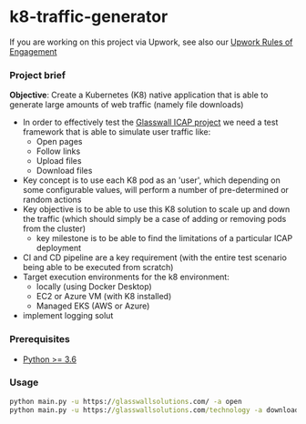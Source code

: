 # k8-traffic-generator

If you are working on this project via Upwork, see also our [Upwork Rules of Engagement](https://github.com/filetrust/Open-Source/blob/master/upwork/rules-of-engagement.md)

### Project brief

**Objective**: Create a Kubernetes (K8) native application that is able to generate large amounts of web traffic (namely file downloads)

- In order to effectively test the [Glasswall ICAP project](https://github.com/filetrust/program-icap) we need a test framework that is able to simulate user traffic like:
  - Open pages
  - Follow links
  - Upload files
  - Download files
- Key concept is to use each K8 pod as an 'user', which depending on some configurable values, will perform a number of pre-determined or random actions
- Key objective is to be able to use this K8 solution to scale up and down the traffic (which should simply be a case of adding or removing pods from the cluster)
  - key milestone is to be able to find the limitations of a particular ICAP deployment
- CI and CD pipeline are a key requirement (with the entire test scenario being able to be executed from scratch)
- Target execution environments for the k8 environment:
  - locally (using Docker Desktop)
  - EC2 or Azure VM (with K8 installed)
  - Managed EKS (AWS or Azure)
- implement logging solut


### Prerequisites

* [Python >= 3.6](https://www.python.org/downloads/)

### Usage

```cmd
python main.py -u https://glasswallsolutions.com/ -a open
python main.py -u https://glasswallsolutions.com/technology -a download
```

